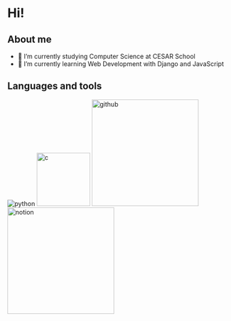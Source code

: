 # Hi!

## About me
- 🔭 I’m currently studying Computer Science at CESAR School
- 🌱 I’m currently learning Web Development with Django and JavaScript
  
## Languages and tools
<img src="https://img.shields.io/badge/Python-FFD43B?style=for-the-badge&logo=python&logoColor=blue" alt="python">
<img src="https://img.shields.io/badge/C-00599C?style=for-the-badge&logo=c&logoColor=white" alt="c" width="120" hight="50"> 
<img src="https://img.shields.io/badge/GitHub-100000?style=for-the-badge&logo=github&logoColor=white" alt="github" width="240" hight="50">
<img src="https://img.shields.io/badge/Notion-000000?style=for-the-badge&logo=notion&logoColor=white" alt="notion" width="240" hight="50"" 
